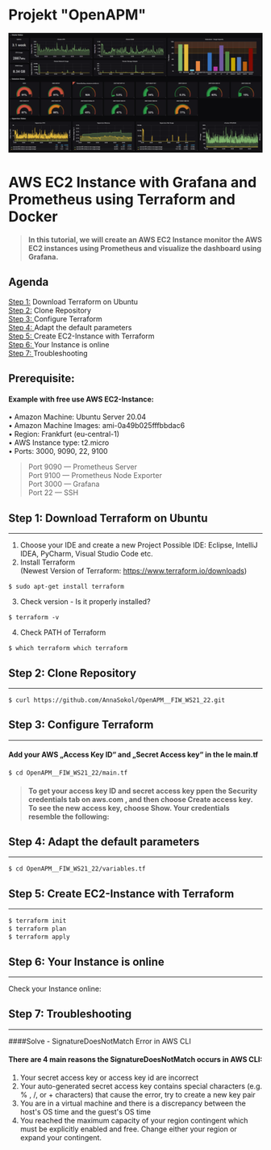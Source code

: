 # Projekt "OpenAPM"
![alt text](/grafana_bild.jpeg)

# AWS EC2 Instance with Grafana and Prometheus using Terraform and Docker 

> #### In this tutorial, we will create an AWS EC2 Instance monitor the AWS EC2 instances using Prometheus and visualize the dashboard using Grafana.

## Agenda
[Step 1:](#download) Download Terraform on Ubuntu </br>
[Step 2:](#repository) Clone Repository </br>
[Step 3: ](#configure) Configure Terraform </br>
[Step 4: ](#adapt) Adapt the default parameters </br>
[Step 5: ](#CreateEC2-Instance) Create EC2-Instance with Terraform</br>
[Step 6: ](#Instance_is_online) Your Instance is online </br>
[Step 7: ](#Troubleshooting) Troubleshooting </br>

## Prerequisite:
#### Example with free use AWS EC2-Instance:</br>
• Amazon Machine: Ubuntu Server 20.04 </br>
• Amazon Machine Images: ami-0a49b025fffbbdac6 </br>
• Region: Frankfurt (eu-central-1) </br>
• AWS Instance type: t2.micro </br>
• Ports: 3000, 9090, 22, 9100 </br>

> Port 9090 — Prometheus Server </br>
> Port 9100 — Prometheus Node Exporter </br>
> Port 3000 — Grafana </br>
> Port 22 — SSH </br>

## Step 1: Download Terraform on Ubuntu
***
1. Choose your IDE and create a new Project
Possible IDE: Eclipse, IntelliJ IDEA, PyCharm, Visual Studio Code etc. </br>
2. Install Terraform </br>
(Newest Version of Terraform: https://www.terraform.io/downloads)</br>
```
$ sudo apt-get install terraform
```
3. Check version - Is it properly installed?
```
$ terraform -v 
```
4. Check PATH of Terraform 
```
$ which terraform which terraform 
```

## Step 2: Clone Repository
***
```
$ curl https://github.com/AnnaSokol/OpenAPM__FIW_WS21_22.git
```

## Step 3: Configure Terraform
***
#### Add your AWS „Access Key ID“ and „Secret Access key“ in the le main.tf 
```
$ cd OpenAPM__FIW_WS21_22/main.tf
```
> #### To get your access key ID and secret access key ppen the Security credentials tab on aws.com , and then choose Create access key. To see the new access key, choose Show. Your credentials resemble the following:

## Step 4: Adapt the default parameters 
***
```
$ cd OpenAPM__FIW_WS21_22/variables.tf
```
## Step 5: Create EC2-Instance with Terraform
***
```
$ terraform init 
$ terraform plan 
$ terraform apply 
```

## Step 6: Your Instance is online 
***
Check your Instance online: 

## Step 7: Troubleshooting
***
####Solve - SignatureDoesNotMatch Error in AWS CLI </br>

#### There are 4 main reasons the SignatureDoesNotMatch occurs in AWS CLI: </br>
1. Your secret access key or access key id are incorrect </br>
2. Your auto-generated secret access key contains special characters (e.g. % , /, or + characters) that
cause the error, try to create a new key pair </br>
3. You are in a virtual machine and there is a discrepancy between the host's OS time and the guest's
OS time </br>
4. You reached the maximum capacity of your region contingent which must be explicitly enabled
and free. Change either your region or expand your contingent.